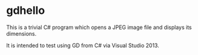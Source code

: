 # gdhello

This is a trivial C# program which opens a JPEG image file and displays
its dimensions.

It is intended to test using GD from C# via Visual Studio 2013.


